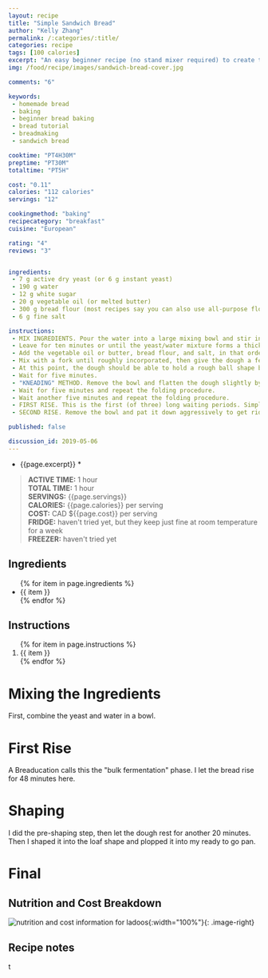```yaml
---
layout: recipe
title: "Simple Sandwich Bread"
author: "Kelly Zhang"
permalink: /:categories/:title/
categories: recipe
tags: [100 calories]
excerpt: "An easy beginner recipe (no stand mixer required) to create the most versatile of breads: a perfectly light, fluffy sandwich loaf, like the kind you'd find at the grocery store."
img: /food/recipe/images/sandwich-bread-cover.jpg

comments: "6"

keywords:
 - homemade bread
 - baking
 - beginner bread baking
 - bread tutorial
 - breadmaking
 - sandwich bread

cooktime: "PT4H30M"
preptime: "PT30M"
totaltime: "PT5H"

cost: "0.11"
calories: "112 calories"
servings: "12"

cookingmethod: "baking"
recipecategory: "breakfast"
cuisine: "European"

rating: "4"
reviews: "3"


ingredients:
 - 7 g active dry yeast (or 6 g instant yeast)
 - 190 g water
 - 12 g white sugar
 - 20 g vegetable oil (or melted butter)
 - 300 g bread flour (most recipes say you can also use all-purpose flour, but I find all-purpose flour more sticky and hard to use)
 - 6 g fine salt

instructions:
 - MIX INGREDIENTS. Pour the water into a large mixing bowl and stir in the yeast and sugar.
 - Leave for ten minutes or until the yeast/water mixture forms a thick, foamy top layer (skip this step if you're using instant yeast).
 - Add the vegetable oil or butter, bread flour, and salt, in that order.
 - Mix with a fork until roughly incorporated, then give the dough a few squeezes with your hands. Wipe the sides of the bowl with the dough if there are any large clumps of dough still clinging to the walls.
 - At this point, the dough should be able to hold a rough ball shape but still be quite sticky and gooey. If it is sticking ALL OVER your fingers when you pull away, rather than mostly lifting off with ease, your dough is too sticky. Try kneading for a minute more and if that doesn't work, add more flour 1 tbsp at a time. Turn the dough out onto the (clean!!) counter and flip the bowl over top, so it's covering the dough. (I've always used bread flour for this recipe and have never had the dough stick to the counter, but you may want to sprinkle a little bit of flour in case if you are using all-purpose flour or if your dough seems extremely sticky.)
 - Wait for five minutes.
 - "KNEADING" METHOD. Remove the bowl and flatten the dough slightly by patting it down. Stretch the top portion and pull it down over the bottom, about 1/3 of the way down. Rotate the dough 90° and repeat with the new "top". Continue until you have folded the dough four times, and flip it over so the smooth side is facing up. It should be in a roughly rounded shape. Replace the bowl over the dough.
 - Wait for five minutes and repeat the folding procedure.
 - Wait another five minutes and repeat the folding procedure.
 - FIRST RISE. This is the first (of three) long waiting periods. Simply leave the dough under the mixing bowl after your third fold and let it rest for an hour.
 - SECOND RISE. Remove the bowl and pat it down aggressively to get rid of all the air bubbles. This can take a while—see the animation for an example—but it's very fun. Like popping bubble wrap!

published: false

discussion_id: 2019-05-06
---
```


* {{page.excerpt}} *

> **ACTIVE TIME:** 1 hour  
> **TOTAL TIME:** 1 hour  
> **SERVINGS:** {{page.servings}}  
> **CALORIES:** {{page.calories}} per serving  
> **COST:** CAD ${{page.cost}} per serving  
> **FRIDGE:** haven't tried yet, but they keep just fine at room temperature for a week  
> **FREEZER:** haven't tried yet

## Ingredients

<ul>
  {% for item in page.ingredients %}
    <li>{{ item }}</li>
  {% endfor %}
</ul>

## Instructions

<ol>
  {% for item in page.instructions %}
    <li>{{ item }}</li>
  {% endfor %}
</ol>

# Mixing the Ingredients

First, combine the yeast and water in a bowl.

# First Rise

A Breaducation calls this the "bulk fermentation" phase. I let the bread rise for 48 minutes here.

# Shaping

I did the pre-shaping step, then let the dough rest for another 20 minutes. Then I shaped it into the loaf shape and plopped it into my ready to go pan.

# Final

## Nutrition and Cost Breakdown

![nutrition and cost information for ladoos](/food/recipe/images/easiest-ladoos-ever-nutrition.jpg){:width="100%"}{: .image-right}

## Recipe notes

t
